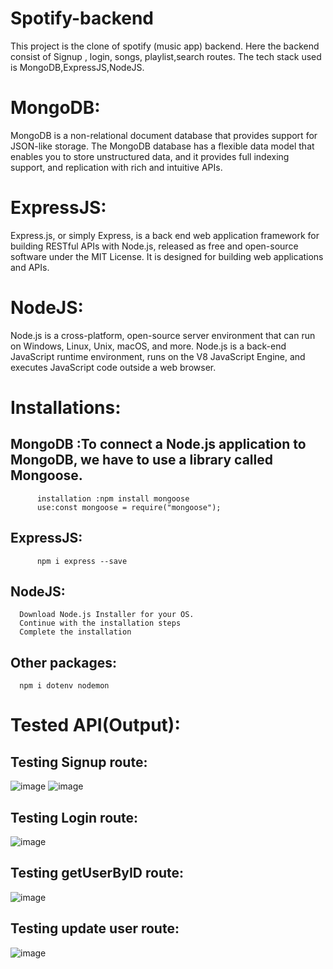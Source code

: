 # Spotify-backend
This project is the clone of spotify (music app) backend.
Here the backend consist of Signup , login, songs, playlist,search routes.
The tech stack used is MongoDB,ExpressJS,NodeJS.

# MongoDB:
MongoDB is a non-relational document database that provides support for JSON-like storage. The MongoDB database has a flexible data model that enables you to store unstructured data, and it provides full indexing support, and replication with rich and intuitive APIs.

# ExpressJS:
Express.js, or simply Express, is a back end web application framework for building RESTful APIs with Node.js, released as free and open-source software under the MIT License. It is designed for building web applications and APIs. 

# NodeJS:
Node.js is a cross-platform, open-source server environment that can run on Windows, Linux, Unix, macOS, and more. Node.js is a back-end JavaScript runtime environment, runs on the V8 JavaScript Engine, and executes JavaScript code outside a web browser.



# Installations:
## MongoDB :To connect a Node.js application to MongoDB, we have to use a library called Mongoose.  
          installation :npm install mongoose
          use:const mongoose = require("mongoose");
          
## ExpressJS:
          npm i express --save

## NodeJS:
      Download Node.js Installer for your OS.
      Continue with the installation steps
      Complete the installation
      
 ## Other packages:
      npm i dotenv nodemon
      
      
      
 # Tested API(Output):
 
## Testing Signup route:
 ![image](https://user-images.githubusercontent.com/86558178/217742623-3e818120-c305-4e10-8aa1-ccc38028218a.png)
![image](https://user-images.githubusercontent.com/86558178/217742668-005d7a87-2a76-4aff-8366-f56425ad3a2d.png)


 

## Testing Login route:

![image](https://user-images.githubusercontent.com/86558178/217742575-6e33eaa0-196e-4aef-8e93-829bbc10b891.png)

## Testing getUserByID route:
 ![image](https://user-images.githubusercontent.com/86558178/217742522-cc52ea9d-444a-4c9f-ba90-7172a9d9b0d2.png)


## Testing update user route:
 ![image](https://user-images.githubusercontent.com/86558178/217742439-0dd2583f-0e36-4e55-a2ec-ae410e7842dd.png)


 
 
 

      
          

